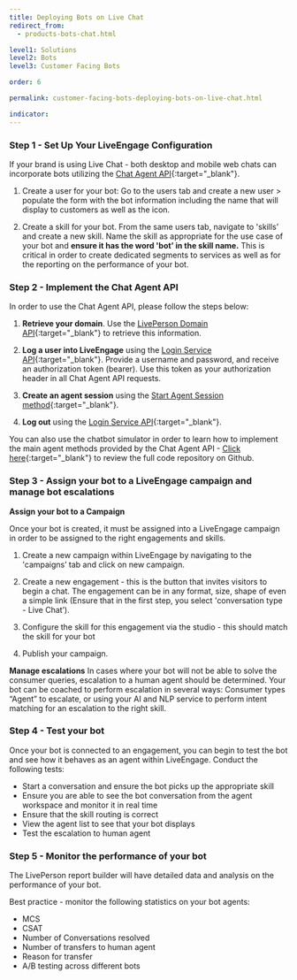 ```yaml
---
title: Deploying Bots on Live Chat
redirect_from:
  - products-bots-chat.html

level1: Solutions
level2: Bots
level3: Customer Facing Bots

order: 6

permalink: customer-facing-bots-deploying-bots-on-live-chat.html

indicator:
---
```



### Step 1 - Set Up Your LiveEngage Configuration

If your brand is using Live Chat - both desktop and mobile web chats can incorporate bots utilizing the [Chat Agent API](chat-agent-getting-started.html){:target="_blank"}.

1. Create a user for your bot: Go to the users tab and create a new user > populate the form with the bot information including the name that will display to customers as well as the icon.

2. Create a skill for your bot. From the same users tab, navigate to 'skills’ and create a  new skill. Name the skill as appropriate for the use case of your bot and **ensure it has the word 'bot’ in the skill name.** This is critical in order to create dedicated segments to services as well as for the reporting on the performance of your bot.

### Step 2 - Implement the Chat Agent API

In order to use the Chat Agent API, please follow the steps below:

1. **Retrieve your domain**. Use the [LivePerson Domain API](agent-domain-domain-api.html){:target="_blank"} to retrieve this information.

2. **Log a user into LiveEngage** using the [Login Service API](login-getting-started.html){:target="_blank"}. Provide a username and password, and receive an authorization token (bearer). Use this token as your authorization header in all Chat Agent API requests.

3. **Create an agent session** using the [Start Agent Session method](agent-start-agent-session.html){:target="_blank"}.

4. **Log out** using the [Login Service API](agent-logout.html){:target="_blank"}.

You can also use the chatbot simulator in order to learn how to implement the main agent methods provided by the Chat Agent API - [C​lick here](https://github.com/LivePersonInc/agent-sample-app){:target="_blank"} to review the full code repository on Github.

### Step 3 - Assign your bot to a LiveEngage campaign and manage bot escalations

**Assign your bot to a Campaign**

Once your bot is created, it must be assigned into a LiveEngage campaign in order to be assigned to the right engagements and skills.

1. Create a new campaign within LiveEngage by navigating to the 'campaigns’ tab and click on new campaign.

2. Create a new engagement - this is the button that invites visitors to begin a chat.  The engagement can be in any format, size, shape of even a simple link (Ensure that in the first step, you select 'conversation type - Live Chat’).

3. Configure the skill for this engagement via the studio - this should match the skill for your bot

4. Publish your campaign.

**Manage escalations**
In cases where your bot will not be able to solve the consumer queries, escalation to a human agent should be determined. Your bot can be coached to perform escalation in several ways: Consumer types “Agent” to escalate, or using your AI and NLP service to perform intent matching for an escalation to the right skill.

### Step 4 - Test your bot

Once your bot is connected to an engagement, you can begin to test the bot and see how it behaves as an agent within LiveEngage.  Conduct the following tests:

* Start a conversation and ensure the bot picks up the appropriate skill
* Ensure you are able to see the bot conversation from the agent workspace and monitor it in real time
* Ensure that the skill routing is correct
* View the agent list to see that your bot displays
* Test the escalation to human agent

### Step 5 - Monitor the performance of your bot

The LivePerson report builder will have detailed data and analysis on the performance of your bot.

Best practice - monitor the following statistics on your bot agents:

* MCS
* CSAT
* Number of Conversations resolved
* Number of transfers to human agent
* Reason for transfer
* A/B testing across different bots
